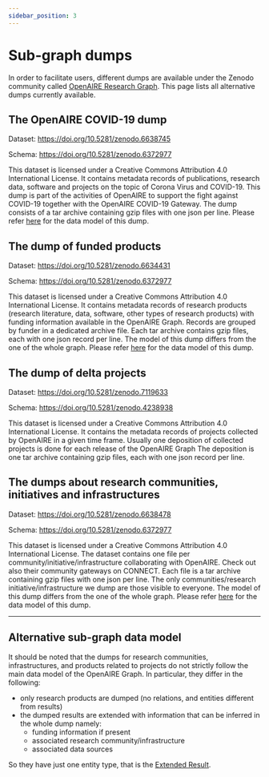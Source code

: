 ```yaml
---
sidebar_position: 3
---
```


# Sub-graph dumps

In order to facilitate users, different dumps are available under the Zenodo community called [OpenAIRE Research Graph](https://zenodo.org/communities/openaire-research-graph).
This page lists all alternative dumps currently available.



## The OpenAIRE COVID-19 dump

 Dataset: https://doi.org/10.5281/zenodo.6638745

 Schema: https://doi.org/10.5281/zenodo.6372977
    
 This dataset is licensed under a Creative Commons Attribution 4.0 International License.
    It contains metadata records of publications, research data, software and projects on the topic of Corona Virus and COVID-19. 
This dump is part of the activities of OpenAIRE to support the fight against COVID-19 together with the OpenAIRE COVID-19 Gateway. 
The dump consists of a tar archive containing gzip files with one json per line. Please refer [here](#alternative-sub-graph-data-model) for the data model of this dump.

## The dump of funded products

 Dataset: https://doi.org/10.5281/zenodo.6634431

 Schema: https://doi.org/10.5281/zenodo.6372977

 This dataset is licensed under a Creative Commons Attribution 4.0 International License.
It contains metadata records of research products (research literature, data, software, other types of research products) with funding 
information available in the OpenAIRE Graph. Records are grouped by funder in a dedicated archive file. Each tar archive contains 
gzip files, each with one json record per line. The model of this dump differs from the one of the whole graph.
Please refer [here](#alternative-sub-graph-data-model) for the data model of this dump.

## The dump of delta projects

 Dataset: https://doi.org/10.5281/zenodo.7119633

 Schema: https://doi.org/10.5281/zenodo.4238938
  
 This dataset is licensed under a Creative Commons Attribution 4.0 International License.
  It contains the metadata records of projects collected by OpenAIRE in a given time frame. Usually one deposition of collected projects is done for each release of the OpenAIRE Graph
 The deposition is one tar archive containing gzip files, each with one json record per line.

## The dumps about research communities, initiatives and infrastructures

 Dataset: https://doi.org/10.5281/zenodo.6638478

 Schema: https://doi.org/10.5281/zenodo.6372977

 This dataset is licensed under a Creative Commons Attribution 4.0 International License.
The dataset contains one file per community/initiative/infrastructure collaborating with OpenAIRE. Check out also their community gateways on 
 CONNECT. Each file is a tar archive containing gzip files with one json per line. The only communities/research initiative/infrastructure we dump are those visible to everyone.
 The model of this dump differs from the one of the whole graph.
Please refer [here](#alternative-sub-graph-data-model) for the data model of this dump.

 --- 

 ## Alternative sub-graph data model

 It should be noted that the dumps for research communities, infrastructures, and products related to projects do not strictly follow the main data model of the OpenAIRE Graph. In particular, they differ in the following:

 * only research products are dumped (no relations, and entities different from results)
 * the dumped results are extended with information that can be inferred in the whole dump namely:
   * funding information if present
   * associated research community/infrastructure 
   * associated data sources 

So they have just one entity type, that is the [Extended Result](alternative-model/extendedresult.md).
